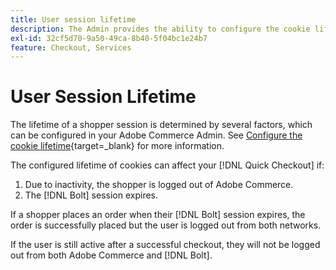 ```yaml
---
title: User session lifetime
description: The Admin provides the ability to configure the cookie lifetime of your Adobe Commerce user for the [!DNL Quick Checkout] extension.
exl-id: 32cf5d70-9a50-49ca-8b40-5f04bc1e24b7
feature: Checkout, Services
---
```

# User Session Lifetime

The lifetime of a shopper session is determined by several factors, which can be configured in your Adobe Commerce Admin. See [Configure the cookie lifetime](https://experienceleague.adobe.com/docs/commerce-admin/customers/customer-accounts/configure/customer-online-options.html){target=_blank} for more information.

The configured lifetime of cookies can affect your [!DNL Quick Checkout] if:

1. Due to inactivity, the shopper is logged out of Adobe Commerce.
1. The [!DNL Bolt] session expires.

If a shopper places an order when their [!DNL Bolt] session expires, the order is successfully placed but the user is logged out from both networks.

If the user is still active after a successful checkout, they will not be logged out from both Adobe Commerce and [!DNL Bolt].
